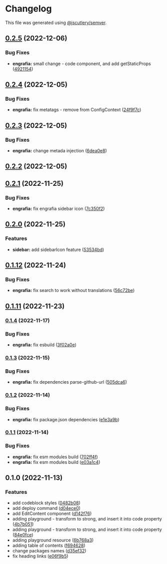 # Changelog

This file was generated using [@jscutlery/semver](https://github.com/jscutlery/semver).

## [0.2.5](https://github.com/Jucian0/engrafia/compare/@engrafia/engrafia@0.2.4...@engrafia/engrafia@0.2.5) (2022-12-06)


### Bug Fixes

* **engrafia:** small change - code component, and add getStaticProps ([4921154](https://github.com/Jucian0/engrafia/commit/49211544d222319059ab1b8251d8a1fae4a13bfe))

## [0.2.4](https://github.com/Jucian0/engrafia/compare/@engrafia/engrafia@0.2.3...@engrafia/engrafia@0.2.4) (2022-12-05)


### Bug Fixes

* **engrafia:** fix metatags  - remove from ConfigContext ([24f9f7c](https://github.com/Jucian0/engrafia/commit/24f9f7c1c48b166c1531915d310445df92049fc3))

## [0.2.3](https://github.com/Jucian0/engrafia/compare/@engrafia/engrafia@0.2.2...@engrafia/engrafia@0.2.3) (2022-12-05)


### Bug Fixes

* **engrafia:** change metada injection ([6dea0e8](https://github.com/Jucian0/engrafia/commit/6dea0e8b182fde30d85946bdf3de6ec1cab440cb))

## [0.2.2](https://github.com/Jucian0/engrafia/compare/@engrafia/engrafia@0.2.1...@engrafia/engrafia@0.2.2) (2022-12-05)

## [0.2.1](https://github.com/Jucian0/engrafia/compare/@engrafia/engrafia@0.2.0...@engrafia/engrafia@0.2.1) (2022-11-25)


### Bug Fixes

* **engrafia:** fix engrafia sidebar icon ([7c350f2](https://github.com/Jucian0/engrafia/commit/7c350f299c8f0141065dbac110541c13a6969039))

## [0.2.0](https://github.com/Jucian0/engrafia/compare/@engrafia/engrafia@0.1.12...@engrafia/engrafia@0.2.0) (2022-11-25)


### Features

* **sidebar:** add sidebarIcon feature ([53534bd](https://github.com/Jucian0/engrafia/commit/53534bd6f09d59939d791db49c2e7e5d362f63c6))

## [0.1.12](https://github.com/Jucian0/engrafia/compare/@engrafia/engrafia@0.1.11...@engrafia/engrafia@0.1.12) (2022-11-24)


### Bug Fixes

* **engrafia:** fix search to work without translations ([56c72be](https://github.com/Jucian0/engrafia/commit/56c72bee6cb45cfb7f3fdff91483ce1da48b9183))

## [0.1.11](https://github.com/Jucian0/engrafia/compare/@engrafia/engrafia@0.1.10...@engrafia/engrafia@0.1.11) (2022-11-23)

### [0.1.4](https://github.com/Jucian0/engrafia/compare/@engrafia/engrafia@0.1.3...@engrafia/engrafia@0.1.4) (2022-11-17)


### Bug Fixes

* **engrafia:** fix esbuild ([3f02a0e](https://github.com/Jucian0/engrafia/commit/3f02a0e9e683adace9ebb5467a98dd99345023c6))

### [0.1.3](https://github.com/Jucian0/engrafia/compare/@engrafia/engrafia@0.1.2...@engrafia/engrafia@0.1.3) (2022-11-15)


### Bug Fixes

* **engrafia:** fix dependencies parse-github-url ([505dca6](https://github.com/Jucian0/engrafia/commit/505dca604d175ddbe4122e088a5d343655cf3857))

### [0.1.2](https://github.com/Jucian0/engrafia/compare/@engrafia/engrafia@0.1.1...@engrafia/engrafia@0.1.2) (2022-11-14)


### Bug Fixes

* **engrafia:** fix package.json dependencies ([e1e3a9b](https://github.com/Jucian0/engrafia/commit/e1e3a9b051d72f3af2a148661c19f0fefddd1b6d))

### [0.1.1](https://github.com/Jucian0/engrafia/compare/@engrafia/engrafia@0.1.0...@engrafia/engrafia@0.1.1) (2022-11-14)


### Bug Fixes

* **engrafia:** fix esm modules build ([702ff4f](https://github.com/Jucian0/engrafia/commit/702ff4ffe00a8a84a0d8dd3c9ed8ed5b3e95cef2))
* **engrafia:** fix esm modules build ([e03a1c4](https://github.com/Jucian0/engrafia/commit/e03a1c4c485abd3195d21fcae8593b97d86dfad1))

## 0.1.0 (2022-11-13)


### Features

* add codeblock styles ([0482b08](https://github.com/Jucian0/engrafia/commit/0482b08db5e6f6db298394b785ac9e6f9f93f09b))
* add deploy command ([d04ece0](https://github.com/Jucian0/engrafia/commit/d04ece0729a304e779ba7ad8f6fd497d09ba8505))
* add EditContent component ([d142f76](https://github.com/Jucian0/engrafia/commit/d142f765c90416c300b5a29fa97c5424e686305d))
* adding playground - transform to strong, and insert it into code property ([4b7b051](https://github.com/Jucian0/engrafia/commit/4b7b0517a595fd6f9e7142aecf3cd70d1c72f745))
* adding playground - transform to strong, and insert it into code property ([84e0fce](https://github.com/Jucian0/engrafia/commit/84e0fce4c39b4fa4699d5d462af31e5c5063c467))
* adding playground resource ([6b768a3](https://github.com/Jucian0/engrafia/commit/6b768a3db4dad5290a7a1f3f4d1ecd8e34dfc9c9))
* adding table of contents ([f694628](https://github.com/Jucian0/engrafia/commit/f694628a9fa39edd3f66c4da3c53ca291d4942b3))
* change packages names ([d35ef32](https://github.com/Jucian0/engrafia/commit/d35ef324a1a6e785c21ca96e4c2a1794bfcc67f2))
* fix heading links ([e06f9b5](https://github.com/Jucian0/engrafia/commit/e06f9b581125f546855c9bcdfe6c3c75aa9ed17d))